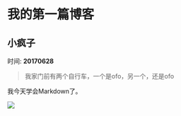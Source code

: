 # 我的第一篇博客
## 小疯子
时间: **20170628**
> 我家门前有两个自行车，一个是ofo，另一个，还是ofo

我今天学会Markdown了。

![](http://www.hongfen.org/uploads/100908/1_100908230043_1.jpg)
